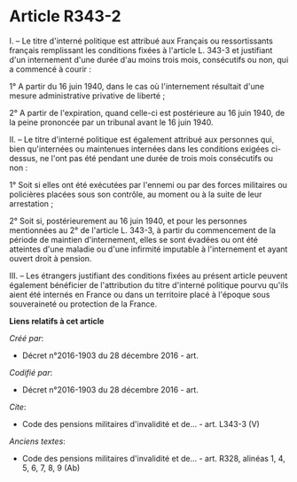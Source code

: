 # Article R343-2

I. – Le titre d'interné politique est attribué aux Français ou ressortissants français remplissant les conditions fixées à
l'article L. 343-3 et justifiant d'un internement d'une durée d'au moins trois mois, consécutifs ou non, qui a commencé à
courir :

1° A partir du 16 juin 1940, dans le cas où l'internement résultait d'une mesure administrative privative de liberté ;

2° A partir de l'expiration, quand celle-ci est postérieure au 16 juin 1940, de la peine prononcée par un tribunal avant le
16 juin 1940.

II. – Le titre d'interné politique est également attribué aux personnes qui, bien qu'internées ou maintenues internées dans
les conditions exigées ci-dessus, ne l'ont pas été pendant une durée de trois mois consécutifs ou non :

1° Soit si elles ont été exécutées par l'ennemi ou par des forces militaires ou policières placées sous son contrôle, au
moment ou à la suite de leur arrestation ;

2° Soit si, postérieurement au 16 juin 1940, et pour les personnes mentionnées au 2° de l'article L. 343-3, à partir du
commencement de la période de maintien d'internement, elles se sont évadées ou ont été atteintes d'une maladie ou d'une
infirmité imputable à l'internement et ayant ouvert droit à pension.

III. – Les étrangers justifiant des conditions fixées au présent article peuvent également bénéficier de l'attribution du
titre d'interné politique pourvu qu'ils aient été internés en France ou dans un territoire placé à l'époque sous souveraineté
ou protection de la France.

**Liens relatifs à cet article**

_Créé par_:

  - Décret n°2016-1903 du 28 décembre 2016 - art.

_Codifié par_:

  - Décret n°2016-1903 du 28 décembre 2016 - art.

_Cite_:

  - Code des pensions militaires d'invalidité et de... - art. L343-3 (V)

_Anciens textes_:

  - Code des pensions militaires d'invalidité et de... - art. R328, alinéas 1, 4, 5, 6, 7, 8, 9 (Ab)
